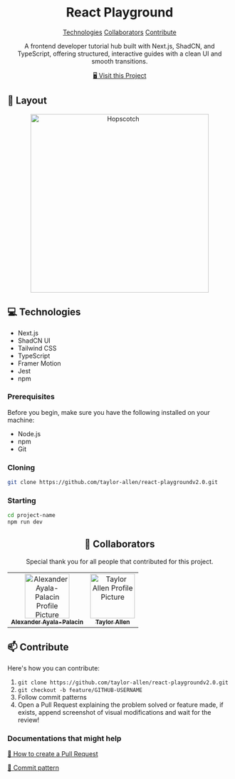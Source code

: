 

<h1 align="center" style="font-weight: bold;">React Playground</h1>

<p align="center">
<a href="#tech">Technologies</a>
<a href="#colab">Collaborators</a>
<a href="#contribute">Contribute</a> 
</p>


<p align="center">A frontend developer tutorial hub built with Next.js, ShadCN, and TypeScript, offering structured, interactive guides with a clean UI and smooth transitions.</p>


<p align="center">
<a href="https://media.makeameme.org/created/i-am-not-4fe99635b6.jpg">🖥️ Visit this Project</a>
</p>

<h2 id="layout">🎨 Layout</h2>

<p align="center">

<img src="https://images.unsplash.com/photo-1516381548400-349d680edb56?q=80&w=2448&auto=format&fit=crop&ixlib=rb-4.0.3&ixid=M3wxMjA3fDB8MHxwaG90by1wYWdlfHx8fGVufDB8fHx8fA%3D%3D" alt="Hopscotch" width="400px">
</p>

<h2 id="tech">💻 Technologies</h2>

- Next.js 
- ShadCN UI
- Tailwind CSS
- TypeScript 
- Framer Motion 
- Jest 
- npm

<h3>Prerequisites</h3>

Before you begin, make sure you have the following installed on your machine:

- Node.js 
- npm 
- Git 

<h3>Cloning</h3>

```bash
git clone https://github.com/taylor-allen/react-playgroundv2.0.git
```

<h3>Starting</h3>

```bash
cd project-name
npm run dev
```

<h2 id="colab" align="center">🤝 Collaborators</h2>

<p align="center">Special thank you for all people that contributed for this project.</p>
<table align="center">
<tr>

<td align="center">
<a href="https://github.com/aayalapalacin">
<img src="https://avatars.githubusercontent.com/u/95265085?v=4" width="100px;" alt="Alexander Ayala-Palacin Profile Picture"/><br>
<sub>
<b>Alexander Ayala-Palacin</b>
</sub>
</a>
</td>

<td align="center">
<a href="https://github.com/taylor-allen">
<img src="https://avatars.githubusercontent.com/u/50384820?v=4" width="100px;" alt="Taylor Allen Profile Picture"/><br>
<sub>
<b>Taylor Allen</b>
</sub>
</a>
</td>

</tr>
</table>

<h2 id="contribute">📫 Contribute</h2>

Here's how you can contribute:

1. `git clone https://github.com/taylor-allen/react-playgroundv2.0.git`
2. `git checkout -b feature/GITHUB-USERNAME`
3. Follow commit patterns
4. Open a Pull Request explaining the problem solved or feature made, if exists, append screenshot of visual modifications and wait for the review!

<h3>Documentations that might help</h3>

[📝 How to create a Pull Request](https://www.atlassian.com/br/git/tutorials/making-a-pull-request)

[💾 Commit pattern](https://gist.github.com/joshbuchea/6f47e86d2510bce28f8e7f42ae84c716)
